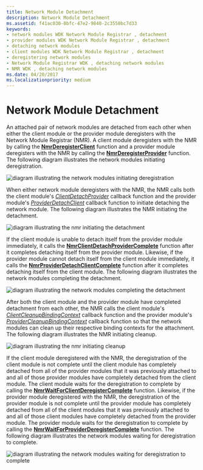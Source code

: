 ```yaml
---
title: Network Module Detachment
description: Network Module Detachment
ms.assetid: f41ac030-0bfc-47e2-9840-2c3550bc7d33
keywords:
- network modules WDK Network Module Registrar , detachment
- provider modules WDK Network Module Registrar , detachment
- detaching network modules
- client modules WDK Network Module Registrar , detachment
- deregistering network modules
- Network Module Registrar WDK , detaching network modules
- NMR WDK , detaching network modules
ms.date: 04/20/2017
ms.localizationpriority: medium
---
```


# Network Module Detachment


An attached pair of network modules are detached from each other when either the client module or the provider module deregisters with the Network Module Registrar (NMR). A client module deregisters with the NMR by calling the [**NmrDeregisterClient**](https://docs.microsoft.com/windows-hardware/drivers/ddi/netioddk/nf-netioddk-nmrderegisterclient) function and a provider module deregisters with the NMR by calling the [**NmrDeregisterProvider**](https://docs.microsoft.com/windows-hardware/drivers/ddi/netioddk/nf-netioddk-nmrderegisterprovider) function. The following diagram illustrates the network modules initiating deregistration.

![diagram illustrating the network modules initiating deregistration](images/nmrdetach1.png)

When either network module deregisters with the NMR, the NMR calls both the client module's [*ClientDetachProvider*](https://docs.microsoft.com/windows-hardware/drivers/ddi/netioddk/nc-netioddk-npi_client_detach_provider_fn) callback function and the provider module's [*ProviderDetachClient*](https://docs.microsoft.com/windows-hardware/drivers/ddi/netioddk/nc-netioddk-npi_provider_detach_client_fn) callback function to initiate detaching the network module. The following diagram illustrates the NMR initiating the detachment.

![diagram illustrating the nmr initiating the detachment](images/nmrdetach2.png)

If the client module is unable to detach itself from the provider module immediately, it calls the [**NmrClientDetachProviderComplete**](https://docs.microsoft.com/windows-hardware/drivers/ddi/netioddk/nf-netioddk-nmrclientdetachprovidercomplete) function after it completes detaching itself from the provider module. Likewise, if the provider module cannot detach itself from the client module immediately, it calls the [**NmrProviderDetachClientComplete**](https://docs.microsoft.com/windows-hardware/drivers/ddi/netioddk/nf-netioddk-nmrproviderdetachclientcomplete) function after it completes detaching itself from the client module. The following diagram illustrates the network modules completing the detachment.

![diagram illustrating the network modules completing the detachment](images/nmrdetach3.png)


After both the client module and the provider module have completed detachment from each other, the NMR calls the client module's [*ClientCleanupBindingContext*](https://docs.microsoft.com/windows-hardware/drivers/ddi/netioddk/nc-netioddk-npi_client_cleanup_binding_context_fn) callback function and the provider module's [*ProviderCleanupBindingContext*](https://docs.microsoft.com/windows-hardware/drivers/ddi/netioddk/nc-netioddk-npi_provider_cleanup_binding_context_fn) callback function so that the network modules can clean up their respective binding contexts for the attachment. The following diagram illustrates the NMR initiating cleanup.

![diagram illustrating the nmr initiating cleanup](images/nmrdetach4.png)


If the client module deregistered with the NMR, the deregistration of the client module is not complete until the client module has completely detached from all of the provider modules that it was previously attached to and all of those provider modules have completely detached from the client module. The client module waits for the deregistration to complete by calling the [**NmrWaitForClientDeregisterComplete**](https://docs.microsoft.com/windows-hardware/drivers/ddi/netioddk/nf-netioddk-nmrwaitforclientderegistercomplete) function. Likewise, if the provider module deregistered with the NMR, the deregistration of the provider module is not complete until the provider module has completely detached from all of the client modules that it was previously attached to and all of those client modules have completely detached from the provider module. The provider module waits for the deregistration to complete by calling the [**NmrWaitForProviderDeregisterComplete**](https://docs.microsoft.com/windows-hardware/drivers/ddi/netioddk/nf-netioddk-nmrwaitforproviderderegistercomplete) function. The following diagram illustrates the network modules waiting for deregistration to complete.

![diagram illustrating the network modules waiting for deregistration to complete](images/nmrdetach5.png)
